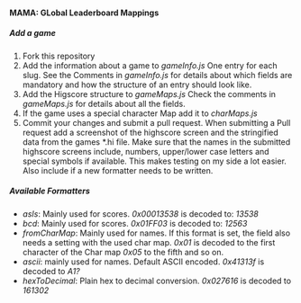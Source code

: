 #### MAMA: GLobal Leaderboard Mappings

##### Add a game

1. Fork this repository
2. Add the information about a game to _gameInfo.js_ One entry for each slug. See the Comments in _gameInfo.js_ for details about which fields are mandatory and how the structure of an entry should look like.
3. Add the Higscore structure to _gameMaps.js_ Check the comments in _gameMaps.js_ for details about all the fields.
4. If the game uses a special character Map add it to _charMaps.js_
5. Commit your changes and submit a pull request. When submitting a Pull request add a screenshot of the highscore screen and the stringified data from the games *.hi file. Make sure that the names in the submitted highscore screens include, numbers, upper/lower case letters and special symbols if available. This makes testing on my side a lot easier. Also include if a new formatter needs to be written.

##### Available Formatters

* _asIs_: Mainly used for scores. _0x00013538_ is decoded to: _13538_
* _bcd_: Mainly used for scores. _0x01FF03_ is decoded to: _12563_
* _fromCharMap_: Mainly used for names. If this format is set, the field also needs a setting with the used char map. _0x01_ is decoded to the first character of the Char map _0x05_ to the fifth and so on.
* _ascii_: mainly used for names. Default ASCII encoded. _0x41313f_ is decoded to _A1?_
* _hexToDecimal_: Plain hex to decimal conversion. _0x027616_ is decoded to _161302_ 
